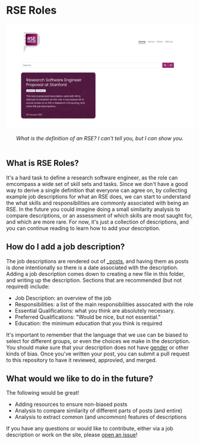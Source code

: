 # RSE Roles

![assets/img/home.png](assets/img/home.png)

<div align="center">
    <i>What is the definition of an RSE? I can't tell you, but I can show you.</i><br><br>
</div>

## What is RSE Roles?

It's a hard task to define a research software engineer, as the role can emcompass a wide
set of skill sets and tasks. Since we don't have a good way to derive a single definition that everyone
can agree on, by collecting example job descriptions for what an RSE does, we
can start to understand the what skills and responsibilities are commonly associated
with being an RSE. In the future you could imagine doing a small similarity analysis
to compare descriptions, or an assessment of which skills are most saught for, and which
are more rare. For now, it's just a collection of descriptions, and you can
continue reading to learn how to add your description.

## How do I add a job description?

The job descriptions are rendered out of [_posts](_posts), and having them as posts
is done intentionally so there is a date associated with the description. Adding
a job description comes down to creating a new file in this folder, and writing up
the description. Sections that are recommended (but not required) include:

 - Job Description: an overview of the job
 - Responsibilities: a list of the main responsibilities assocated with the role
 - Essential Qualifications: what you think are absolutely necessary.
 - Preferred Qualifications: "Would be nice, but not essential."
 - Education: the minimum education that you think is required


It's important to remember that the language that we use can be biased to select
for different groups, or even the choices we make in the description. You should
make sure that your description does not have [gender](https://www.paycor.com/resource-center/gender-discrimination-in-job-descriptions) 
or other kinds of bias. Once you've written your post, you can submit a pull
request to this repository to have it reviewed, approvied, and merged.

## What would we like to do in the future?

The following would be great!

 - Adding resources to ensure non-biased posts
 - Analysis to compare similarity of different parts of posts (and entire)
 - Analysis to extract common (and uncommon) features of descriptions

If you have any questions or would like to contribute, either via a job description
or work on the site, please [open an issue](https://github.com/USRSE/rse-roles/issues)!
